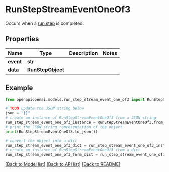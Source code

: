 # RunStepStreamEventOneOf3

Occurs when a [run step](/docs/api-reference/runs/step-object) is completed.

## Properties

Name | Type | Description | Notes
------------ | ------------- | ------------- | -------------
**event** | **str** |  | 
**data** | [**RunStepObject**](RunStepObject.md) |  | 

## Example

```python
from openapiopenai.models.run_step_stream_event_one_of3 import RunStepStreamEventOneOf3

# TODO update the JSON string below
json = "{}"
# create an instance of RunStepStreamEventOneOf3 from a JSON string
run_step_stream_event_one_of3_instance = RunStepStreamEventOneOf3.from_json(json)
# print the JSON string representation of the object
print(RunStepStreamEventOneOf3.to_json())

# convert the object into a dict
run_step_stream_event_one_of3_dict = run_step_stream_event_one_of3_instance.to_dict()
# create an instance of RunStepStreamEventOneOf3 from a dict
run_step_stream_event_one_of3_form_dict = run_step_stream_event_one_of3.from_dict(run_step_stream_event_one_of3_dict)
```
[[Back to Model list]](../README.md#documentation-for-models) [[Back to API list]](../README.md#documentation-for-api-endpoints) [[Back to README]](../README.md)


